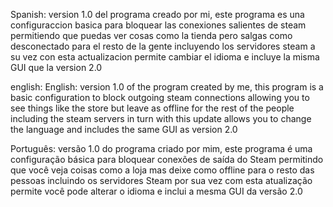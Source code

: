 Spanish: version 1.0 del programa creado por mi, este programa es una configuraccion basica para bloquear las conexiones salientes de steam permitiendo que puedas ver cosas como la tienda pero salgas como desconectado para el resto de la gente incluyendo los servidores steam a su vez con esta actualizacion permite cambiar el idioma e incluye la misma GUI que la version 2.0

english: English: version 1.0 of the program created by me, this program is a basic configuration to block outgoing steam connections allowing you to see things like the store but leave as offline for the rest of the people including the steam servers in turn with this update allows you to change the language and includes the same GUI as version 2.0

Português: versão 1.0 do programa criado por mim, este programa é uma configuração básica para bloquear conexões de saída do Steam permitindo que você veja coisas como a loja mas deixe como offline para o resto das pessoas incluindo os servidores Steam por sua vez com esta atualização permite você pode alterar o idioma e inclui a mesma GUI da versão 2.0
